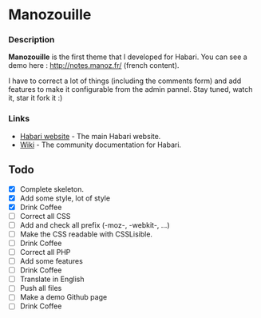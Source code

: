 Manozouille
===========

### Description

**Manozouille** is the first theme that I developed for Habari.
You can see a demo here : http://notes.manoz.fr/ (french content).

I have to correct a lot of things (including the comments form) and add features to make it configurable from the admin pannel.
Stay tuned, watch it, star it fork it :)

### Links

* [Habari website](https://habariproject.org/en/) - The main Habari website.
* [Wiki](http://wiki.habariproject.org/en) - The community documentation for Habari.

## Todo 

- [x] Complete skeleton.
- [x] Add some style, lot of style
- [x] Drink Coffee
- [ ] Correct all CSS
- [ ] Add and check all prefix (-moz-, -webkit-, ...)
- [ ] Make the CSS readable with CSSLisible.
- [ ] Drink Coffee
- [ ] Correct all PHP
- [ ] Add some features
- [ ] Drink Coffee
- [ ] Translate in English
- [ ] Push all files
- [ ] Make a demo Github page
- [ ] Drink Coffee
